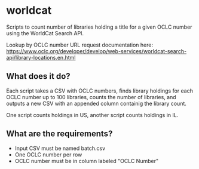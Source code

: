 # worldcat
Scripts to count number of libraries holding a title for a given OCLC number using the WorldCat Search API. 

Lookup by OCLC number URL request documentation here: https://www.oclc.org/developer/develop/web-services/worldcat-search-api/library-locations.en.html

## What does it do?
Each script takes a CSV with OCLC numbers, finds library holdings for each OCLC number up to 100 libraries, counts the number of libraries, and outputs a new CSV with an appended column containig the library count. 

One script counts holdings in US, another script counts holdings in IL. 

## What are the requirements?
* Input CSV must be named batch.csv
* One OCLC number per row
* OCLC number must be in column labeled "OCLC Number"

